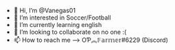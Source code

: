 - 👋 Hi, I’m @Vanegas01
- 👀 I’m interested in Soccer/Football
- 🌱 I’m currently learning english
- 💞️ I’m looking to collaborate on no one :(
- 📫 How to reach me --> OƤ︽𝔽𝕒𝕣𝕞𝕖𝕣#6229 (Discord)
